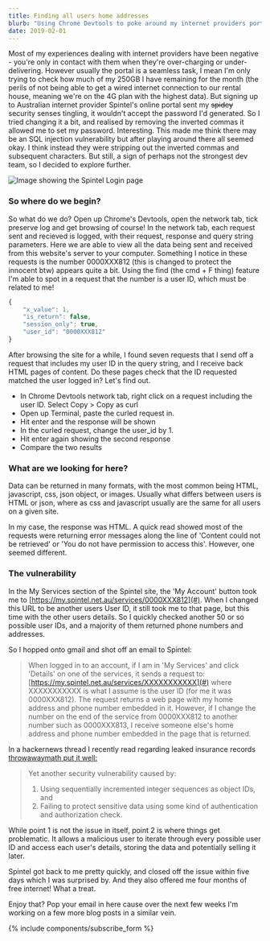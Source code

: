 ```yaml
---
title: Finding all users home addresses
blurb: "Using Chrome Devtools to poke around my internet providers portal sent my security senses tingling... there's bound to be a security hole here."
date: 2019-02-01
---
```


Most of my experiences dealing with internet providers have been negative - you're only in contact with them when they're over-charging or under-delivering. However usually the portal is a seamless task, I mean I'm only trying to check how much of my 250GB I have remaining for the month (the perils of not being able to get a wired internet connection to our rental house, meaning we're on the 4G plan with the highest data). But signing up to Australian internet provider Spintel's online portal sent my ~~spidey~~ security senses tingling, it wouldn't accept the password I'd generated. So I tried changing it a bit, and realised by removing the inverted commas it allowed me to set my password. Interesting. This made me think there may be an SQL injection vulnerability but after playing around there all seemed okay. I think instead they were stripping out the inverted commas and subsequent characters. But still, a sign of perhaps not the strongest dev team, so I decided to explore further.

![Image showing the Spintel Login page](../images/spintel_login.png "Spintel Login page")

### So where do we begin?

So what do we do? Open up Chrome's Devtools, open the network tab, tick preserve log and get browsing of course! In the network tab, each request sent and recieved is logged, with their request, response and query string parameters. Here we are able to view all the data being sent and received from this website's server to your computer. Something I notice in these requests is the number 0000XXX812 (this is changed to protect the innocent btw) appears quite a bit. Using the find (the cmd + F thing) feature I'm able to spot in a request that the number is a user ID, which must be related to me!

```js
{
    "x_value": 1,
    "is_return": false,
    "session_only": true,
    "user_id": "0000XXX812"
}
```

After browsing the site for a while, I found seven requests that I send off a request that includes my user ID in the query string, and I receive back HTML pages of content. Do these pages check that the ID requested matched the user logged in? Let's find out.

- In Chrome Devtools network tab, right click on a request including the user ID. Select Copy > Copy as curl
- Open up Terminal, paste the curled request in.
- Hit enter and the response will be shown
- In the curled request, change the user_id by 1. 
- Hit enter again showing the second response
- Compare the two results

### What are we looking for here? 

Data can be returned in many formats, with the most common being HTML, javascript, css, json object, or images. Usually what differs between users is HTML or json, where as css and javascript usually are the same for all users on a given site. 

In my case, the response was HTML. A quick read showed most of the requests were returning error messages along the line of 'Content could not be retrieved' or 'You do not have permission to access this'. However, one seemed different.

### The vulnerability

In the My Services section of the Spintel site, the 'My Account' button took me to [https://my.spintel.net.au/services/0000XXX812](#). When I changed this URL to be another users User ID, it still took me to that page, but this time with the other users details. So I quickly checked another 50 or so possible user IDs, and a majority of them returned phone numbers and addresses.


So I hopped onto gmail and shot off an email to Spintel:
> When logged in to an account, if I am in 'My Services' and click 'Details' on one of the services, it sends a request to: [https://my.spintel.net.au/services/XXXXXXXXXXX](#) where XXXXXXXXXXX is what I assume is the user ID (for me it was 0000XXX812). The request returns a web page with my home address and phone number embedded in it. However, if I change the number on the end of the service from 0000XXX812 to another number such as 0000XXX813, I receive someone else's home address and phone number embedded in the page that is returned.

In a hackernews thread I recently read regarding leaked insurance records [throwawaymath put it well:](https://news.ycombinator.com/item?id=20005674)

> Yet another security vulnerability caused by:
> 1. Using sequentially incremented integer sequences as object IDs, and
> 2. Failing to protect sensitive data using some kind of authentication and authorization check.

While point 1 is not the issue in itself, point 2 is where things get problematic. It allows a malicious user to iterate through every possible user ID and access each user's details, storing the data and potentially selling it later. 

Spintel got back to me pretty quickly, and closed off the issue within five days which I was surprised by. And they also offered me four months of free internet! What a treat.




Enjoy that? Pop your email in here cause over the next few weeks I'm working on a few more blog posts in a similar vein.

{% include components/subscribe_form %}